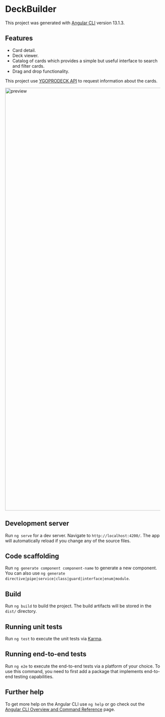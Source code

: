 # DeckBuilder

This project was generated with [Angular CLI](https://github.com/angular/angular-cli) version 13.1.3.

## Features

- Card detail.
- Deck viewer.
- Catalog of cards which provides a simple but useful interface to search and filter cards.
- Drag and drop functionality.

This project use [YGOPRODECK API](https://db.ygoprodeck.com/api-guide/) to request information about the cards.

<img width="1369" alt="preview" src="https://user-images.githubusercontent.com/25335293/156628031-123cf3f1-ed6d-4dfd-b56f-83fadea423c2.png">

## Development server

Run `ng serve` for a dev server. Navigate to `http://localhost:4200/`. The app will automatically reload if you change any of the source files.

## Code scaffolding

Run `ng generate component component-name` to generate a new component. You can also use `ng generate directive|pipe|service|class|guard|interface|enum|module`.

## Build

Run `ng build` to build the project. The build artifacts will be stored in the `dist/` directory.

## Running unit tests

Run `ng test` to execute the unit tests via [Karma](https://karma-runner.github.io).

## Running end-to-end tests

Run `ng e2e` to execute the end-to-end tests via a platform of your choice. To use this command, you need to first add a package that implements end-to-end testing capabilities.

## Further help

To get more help on the Angular CLI use `ng help` or go check out the [Angular CLI Overview and Command Reference](https://angular.io/cli) page.
